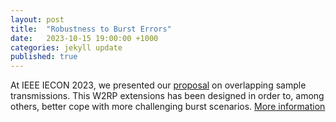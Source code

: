 ```yaml
---
layout: post
title:  "Robustness to Burst Errors"
date:   2023-10-15 19:00:00 +1000
categories: jekyll update
published: true
---
```


At IEEE IECON 2023, we presented our [proposal](https://doi.org/10.24355/dbbs.084-202310261026-0) on overlapping sample transmissions. This W2RP extensions has been designed in order to, among others, better cope with more challenging burst scenarios. [More information](https://ida-tubs.github.io/robustness/02_bursts/)